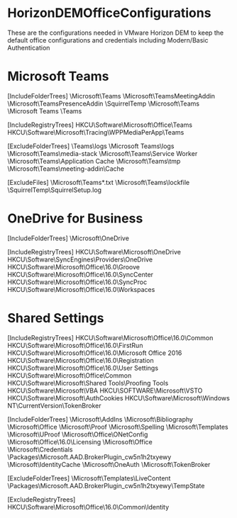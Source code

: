 # HorizonDEMOfficeConfigurations
These are the configurations needed in VMware Horizon DEM to keep the default office configurations and credentials including Modern/Basic Authentication

# Microsoft Teams
[IncludeFolderTrees]
<LocalAppData>\Microsoft\Teams
<LocalAppData>\Microsoft\TeamsMeetingAddin
<LocalAppData>\Microsoft\TeamsPresenceAddin
<LocalAppData>\SquirrelTemp
<AppData>\Microsoft\Teams
<AppData>\Microsoft Teams
<AppData>\Teams

[IncludeRegistryTrees]
HKCU\Software\Microsoft\Office\Teams
HKCU\Software\Microsoft\Tracing\WPPMediaPerApp\Teams

[ExcludeFolderTrees]
<AppData>\Teams\logs
<AppData>\Microsoft Teams\logs
<AppData>\Microsoft\Teams\media-stack
<AppData>\Microsoft\Teams\Service Worker
<AppData>\Microsoft\Teams\Application Cache
<AppData>\Microsoft\Teams\tmp
<AppData>\Microsoft\Teams\meeting-addin\Cache

[ExcludeFiles]
<AppData>\Microsoft\Teams\*.txt
<AppData>\Microsoft\Teams\lockfile
<LocalAppData>\SquirrelTemp\SquirrelSetup.log

# OneDrive for Business
[IncludeFolderTrees]
<LocalAppData>\Microsoft\OneDrive

[IncludeRegistryTrees]
HKCU\Software\Microsoft\OneDrive
HKCU\Software\SyncEngines\Providers\OneDrive
HKCU\Software\Microsoft\Office\16.0\Groove
HKCU\Software\Microsoft\Office\16.0\SyncCenter
HKCU\Software\Microsoft\Office\16.0\SyncProc
HKCU\Software\Microsoft\Office\16.0\Workspaces

# Shared Settings
[IncludeRegistryTrees]
HKCU\Software\Microsoft\Office\16.0\Common
HKCU\Software\Microsoft\Office\16.0\FirstRun
HKCU\Software\Microsoft\Office\16.0\Microsoft Office 2016
HKCU\Software\Microsoft\Office\16.0\Registration
HKCU\Software\Microsoft\Office\16.0\User Settings
HKCU\Software\Microsoft\Office\Common
HKCU\Software\Microsoft\Shared Tools\Proofing Tools
HKCU\Software\Microsoft\VBA
HKCU\SOFTWARE\Microsoft\VSTO
HKCU\Software\Microsoft\AuthCookies
HKCU\Software\Microsoft\Windows NT\CurrentVersion\TokenBroker

[IncludeFolderTrees]
<AppData>\Microsoft\AddIns
<AppData>\Microsoft\Bibliography
<AppData>\Microsoft\Office
<AppData>\Microsoft\Proof
<AppData>\Microsoft\Spelling
<AppData>\Microsoft\Templates
<AppData>\Microsoft\UProof
<LocalAppData>\Microsoft\Office\ONetConfig
<LocalAppData>\Microsoft\Office\16.0\Licensing
<LocalAppData>\Microsoft\Office\
<LocalAppData>\Microsoft\Credentials
<LocalAppData>\Packages\Microsoft.AAD.BrokerPlugin_cw5n1h2txyewy
<LocalAppData>\Microsoft\IdentityCache
<LocalAppData>\Microsoft\OneAuth
<LocalAppData>\Microsoft\TokenBroker

[ExcludeFolderTrees]
<AppData>\Microsoft\Templates\LiveContent
<LocalAppData>\Packages\Microsoft.AAD.BrokerPlugin_cw5n1h2txyewy\TempState

[ExcludeRegistryTrees]
HKCU\Software\Microsoft\Office\16.0\Common\Identity
